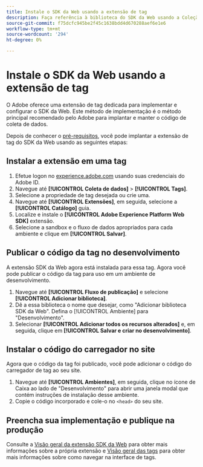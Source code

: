 ```yaml
---
title: Instale o SDK da Web usando a extensão de tag
description: Faça referência à biblioteca do SDK da Web usando a Coleção de dados da Adobe Experience Cloud.
source-git-commit: f75dcfc945be2f45c1638bdd4d670288aef6e1e6
workflow-type: tm+mt
source-wordcount: '294'
ht-degree: 0%

---
```



# Instale o SDK da Web usando a extensão de tag

O Adobe oferece uma extensão de tag dedicada para implementar e configurar o SDK da Web. Este método de implementação é o método principal recomendado pelo Adobe para implantar e manter o código de coleta de dados.

Depois de conhecer o [pré-requisitos](overview.md), você pode implantar a extensão de tag do SDK da Web usando as seguintes etapas:

## Instalar a extensão em uma tag

1. Efetue logon no [experience.adobe.com](https://experience.adobe.com) usando suas credenciais do Adobe ID.
1. Navegue até **[!UICONTROL Coleta de dados]** > **[!UICONTROL Tags]**.
1. Selecione a propriedade de tag desejada ou crie uma.
1. Navegue até **[!UICONTROL Extensões]**, em seguida, selecione a **[!UICONTROL Catálogo]** guia.
1. Localize e instale o **[!UICONTROL Adobe Experience Platform Web SDK]** extensão.
1. Selecione a sandbox e o fluxo de dados apropriados para cada ambiente e clique em **[!UICONTROL Salvar]**.

## Publicar o código da tag no desenvolvimento

A extensão SDK da Web agora está instalada para essa tag. Agora você pode publicar o código da tag para uso em um ambiente de desenvolvimento.

1. Navegue até **[!UICONTROL Fluxo de publicação]** e selecione **[!UICONTROL Adicionar biblioteca]**.
1. Dê a essa biblioteca o nome que desejar, como &quot;Adicionar biblioteca SDK da Web&quot;. Defina o [!UICONTROL Ambiente] para &quot;Desenvolvimento&quot;.
1. Selecionar **[!UICONTROL Adicionar todos os recursos alterados]** e, em seguida, clique em **[!UICONTROL Salvar e criar no desenvolvimento]**.

## Instalar o código do carregador no site

Agora que o código da tag foi publicado, você pode adicionar o código do carregador de tag ao seu site.

1. Navegue até **[!UICONTROL Ambientes]**, em seguida, clique no ícone de Caixa ao lado de &quot;Desenvolvimento&quot; para abrir uma janela modal que contém instruções de instalação desse ambiente.
1. Copie o código incorporado e cole-o no `<head>` do seu site.

## Preencha sua implementação e publique na produção

Consulte a [Visão geral da extensão SDK da Web](../../tags/extensions/client/web-sdk/overview.md) para obter mais informações sobre a própria extensão e [Visão geral das tags](../../tags/home.md) para obter mais informações sobre como navegar na interface de tags.
